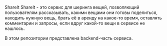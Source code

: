 ShareIt
ShareIt - это сервис для шеринга вещей, позволяющий пользователям рассказывать, какими вещами они готовы поделиться, находить нужную вещь, брать её в аренду на какое-то время, оставлять комментарии и запросы, если вдруг какой-то вещи в сервисе не нашлось.

В этом репозитории представлена backend-часть сервиса.
